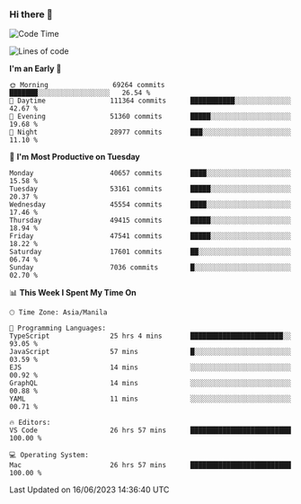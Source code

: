 ### Hi there 👋

<!--START_SECTION:waka-->
![Code Time](http://img.shields.io/badge/Code%20Time-4%2C081%20hrs%206%20mins-blue)

![Lines of code](https://img.shields.io/badge/From%20Hello%20World%20I%27ve%20Written-103.6%20million%20lines%20of%20code-blue)

**I'm an Early 🐤** 

```text
🌞 Morning                69264 commits       ███████░░░░░░░░░░░░░░░░░░   26.54 % 
🌆 Daytime                111364 commits      ███████████░░░░░░░░░░░░░░   42.67 % 
🌃 Evening                51360 commits       █████░░░░░░░░░░░░░░░░░░░░   19.68 % 
🌙 Night                  28977 commits       ███░░░░░░░░░░░░░░░░░░░░░░   11.10 % 
```
📅 **I'm Most Productive on Tuesday** 

```text
Monday                   40657 commits       ████░░░░░░░░░░░░░░░░░░░░░   15.58 % 
Tuesday                  53161 commits       █████░░░░░░░░░░░░░░░░░░░░   20.37 % 
Wednesday                45554 commits       ████░░░░░░░░░░░░░░░░░░░░░   17.46 % 
Thursday                 49415 commits       █████░░░░░░░░░░░░░░░░░░░░   18.94 % 
Friday                   47541 commits       █████░░░░░░░░░░░░░░░░░░░░   18.22 % 
Saturday                 17601 commits       ██░░░░░░░░░░░░░░░░░░░░░░░   06.74 % 
Sunday                   7036 commits        █░░░░░░░░░░░░░░░░░░░░░░░░   02.70 % 
```


📊 **This Week I Spent My Time On** 

```text
🕑︎ Time Zone: Asia/Manila

💬 Programming Languages: 
TypeScript               25 hrs 4 mins       ███████████████████████░░   93.05 % 
JavaScript               57 mins             █░░░░░░░░░░░░░░░░░░░░░░░░   03.59 % 
EJS                      14 mins             ░░░░░░░░░░░░░░░░░░░░░░░░░   00.92 % 
GraphQL                  14 mins             ░░░░░░░░░░░░░░░░░░░░░░░░░   00.88 % 
YAML                     11 mins             ░░░░░░░░░░░░░░░░░░░░░░░░░   00.71 % 

🔥 Editors: 
VS Code                  26 hrs 57 mins      █████████████████████████   100.00 % 

💻 Operating System: 
Mac                      26 hrs 57 mins      █████████████████████████   100.00 % 
```


 Last Updated on 16/06/2023 14:36:40 UTC
<!--END_SECTION:waka-->


<!--
**rad182/rad182** is a ✨ _special_ ✨ repository because its `README.md` (this file) appears on your GitHub profile.

Here are some ideas to get you started:

- 🔭 I’m currently working on ...
- 🌱 I’m currently learning ...
- 👯 I’m looking to collaborate on ...
- 🤔 I’m looking for help with ...
- 💬 Ask me about ...
- 📫 How to reach me: ...
- 😄 Pronouns: ...
- ⚡ Fun fact: ...
-->
